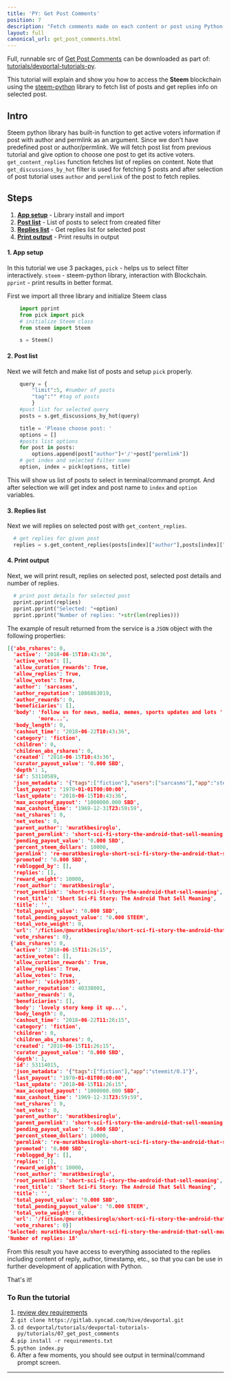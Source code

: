 ```yaml
---
title: 'PY: Get Post Comments'
position: 7
description: "Fetch comments made on each content or post using Python."
layout: full
canonical_url: get_post_comments.html
---              
```

<span class="fa-pull-left top-of-tutorial-repo-link"><span class="first-word">Full</span>, runnable src of [Get Post Comments](https://gitlab.syncad.com/hive/devportal/-/tree/develop/tutorials/devportal-tutorials-py/tutorials/07_get_post_comments) can be downloaded as part of: [tutorials/devportal-tutorials-py](https://gitlab.syncad.com/hive/devportal/-/tree/develop/tutorials/devportal-tutorials-py).</span>
<br>



This tutorial will explain and show you how to access the **Steem** blockchain using the [steem-python](https://github.com/steemit/steem-python) library to fetch list of posts and get replies info on selected post.

## Intro

Steem python library has built-in function to get active voters information if post with author and permlink as an argument. Since we don't have predefined post or author/permlink. We will fetch post list from previous tutorial and give option to choose one post to get its active voters. `get_content_replies` function fetches list of replies on content. Note that `get_discussions_by_hot` filter is used for fetching 5 posts and after selection of post tutorial uses `author` and `permlink` of the post to fetch replies. 

## Steps

1.  [**App setup**](#app-setup) - Library install and import
1.  [**Post list**](#post-list) - List of posts to select from created filter 
1.  [**Replies list**](#replies-list) - Get replies list for selected post
1.  [**Print output**](#print-output) - Print results in output

#### 1. App setup <a name="app-setup"></a>

In this tutorial we use 3 packages, `pick` - helps us to select filter interactively. `steem` - steem-python library, interaction with Blockchain. `pprint` - print results in better format.

First we import all three library and initialize Steem class

```python
    import pprint
    from pick import pick
    # initialize Steem class
    from steem import Steem

    s = Steem()
```

#### 2. Post list <a name="post-list"></a>


Next we will fetch and make list of posts and setup `pick` properly.

```python
    query = {
        "limit":5, #number of posts
        "tag":"" #tag of posts
        }
    #post list for selected query
    posts = s.get_discussions_by_hot(query)

    title = 'Please choose post: '
    options = []
    #posts list options
    for post in posts:
        options.append(post["author"]+'/'+post["permlink"])
    # get index and selected filter name
    option, index = pick(options, title)
```

This will show us list of posts to select in terminal/command prompt. And after selection we will get index and post name to `index` and `option` variables.

#### 3. Replies list <a name="replies-list"></a>

Next we will replies on selected post with `get_content_replies`. 

```python
  # get replies for given post
  replies = s.get_content_replies(posts[index]["author"],posts[index]["permlink"])
```


#### 4. Print output <a name="print-output"></a>

Next, we will print result, replies on selected post, selected post details and number of replies.

```python
  # print post details for selected post
  pprint.pprint(replies)
  pprint.pprint("Selected: "+option)
  pprint.pprint("Number of replies: "+str(len(replies)))
```

The example of result returned from the service is a `JSON` object with the following properties:

```json
[{'abs_rshares': 0,
  'active': '2018-06-15T10:43:36',
  'active_votes': [],
  'allow_curation_rewards': True,
  'allow_replies': True,
  'allow_votes': True,
  'author': 'sarcasms',
  'author_reputation': 1086863019,
  'author_rewards': 0,
  'beneficiaries': [],
  'body': 'follow us for news, media, memes, sports updates and lots '
          'more...',
  'body_length': 0,
  'cashout_time': '2018-06-22T10:43:36',
  'category': 'fiction',
  'children': 0,
  'children_abs_rshares': 0,
  'created': '2018-06-15T10:43:36',
  'curator_payout_value': '0.000 SBD',
  'depth': 1,
  'id': 53110589,
  'json_metadata': '{"tags":["fiction"],"users":["sarcasms"],"app":"steemit/0.1"}',
  'last_payout': '1970-01-01T00:00:00',
  'last_update': '2018-06-15T10:43:36',
  'max_accepted_payout': '1000000.000 SBD',
  'max_cashout_time': '1969-12-31T23:59:59',
  'net_rshares': 0,
  'net_votes': 0,
  'parent_author': 'muratkbesiroglu',
  'parent_permlink': 'short-sci-fi-story-the-android-that-sell-meaning',
  'pending_payout_value': '0.000 SBD',
  'percent_steem_dollars': 10000,
  'permlink': 're-muratkbesiroglu-short-sci-fi-story-the-android-that-sell-meaning-20180615t104323737z',
  'promoted': '0.000 SBD',
  'reblogged_by': [],
  'replies': [],
  'reward_weight': 10000,
  'root_author': 'muratkbesiroglu',
  'root_permlink': 'short-sci-fi-story-the-android-that-sell-meaning',
  'root_title': 'Short Sci-Fi Story: The Android That Sell Meaning',
  'title': '',
  'total_payout_value': '0.000 SBD',
  'total_pending_payout_value': '0.000 STEEM',
  'total_vote_weight': 0,
  'url': '/fiction/@muratkbesiroglu/short-sci-fi-story-the-android-that-sell-meaning#@sarcasms/re-muratkbesiroglu-short-sci-fi-story-the-android-that-sell-meaning-20180615t104323737z',
  'vote_rshares': 0},
 {'abs_rshares': 0,
  'active': '2018-06-15T11:26:15',
  'active_votes': [],
  'allow_curation_rewards': True,
  'allow_replies': True,
  'allow_votes': True,
  'author': 'vicky3585',
  'author_reputation': 40338001,
  'author_rewards': 0,
  'beneficiaries': [],
  'body': 'lovely story keep it up...',
  'body_length': 0,
  'cashout_time': '2018-06-22T11:26:15',
  'category': 'fiction',
  'children': 0,
  'children_abs_rshares': 0,
  'created': '2018-06-15T11:26:15',
  'curator_payout_value': '0.000 SBD',
  'depth': 1,
  'id': 53114015,
  'json_metadata': '{"tags":["fiction"],"app":"steemit/0.1"}',
  'last_payout': '1970-01-01T00:00:00',
  'last_update': '2018-06-15T11:26:15',
  'max_accepted_payout': '1000000.000 SBD',
  'max_cashout_time': '1969-12-31T23:59:59',
  'net_rshares': 0,
  'net_votes': 0,
  'parent_author': 'muratkbesiroglu',
  'parent_permlink': 'short-sci-fi-story-the-android-that-sell-meaning',
  'pending_payout_value': '0.000 SBD',
  'percent_steem_dollars': 10000,
  'permlink': 're-muratkbesiroglu-short-sci-fi-story-the-android-that-sell-meaning-20180615t112615204z',
  'promoted': '0.000 SBD',
  'reblogged_by': [],
  'replies': [],
  'reward_weight': 10000,
  'root_author': 'muratkbesiroglu',
  'root_permlink': 'short-sci-fi-story-the-android-that-sell-meaning',
  'root_title': 'Short Sci-Fi Story: The Android That Sell Meaning',
  'title': '',
  'total_payout_value': '0.000 SBD',
  'total_pending_payout_value': '0.000 STEEM',
  'total_vote_weight': 0,
  'url': '/fiction/@muratkbesiroglu/short-sci-fi-story-the-android-that-sell-meaning#@vicky3585/re-muratkbesiroglu-short-sci-fi-story-the-android-that-sell-meaning-20180615t112615204z',
  'vote_rshares': 0}]
'Selected: muratkbesiroglu/short-sci-fi-story-the-android-that-sell-meaning'
'Number of replies: 18'
```

From this result you have access to everything associated to the replies including content of reply, author, timestamp, etc., so that you can be use in further development of application with Python.

That's it!

### To Run the tutorial

1.  [review dev requirements](getting_started)
1.  `git clone https://gitlab.syncad.com/hive/devportal.git`
1.  `cd devportal/tutorials/devportal-tutorials-py/tutorials/07_get_post_comments`
1.  `pip install -r requirements.txt`
1.  `python index.py`
1.  After a few moments, you should see output in terminal/command prompt screen.


---
